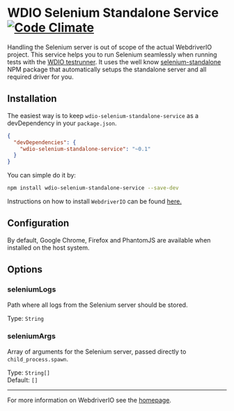 WDIO Selenium Standalone Service [![Code Climate](https://codeclimate.com/github/webdriverio/wdio-selenium-standalone-service/badges/gpa.svg)](https://codeclimate.com/github/webdriverio/wdio-selenium-standalone-service)
================================

Handling the Selenium server is out of scope of the actual WebdriverIO project. This service helps you to run Selenium seamlessly when running tests with the [WDIO testrunner](http://webdriver.io/guide/testrunner/gettingstarted.html). It uses the well know [selenium-standalone](https://www.npmjs.com/package/selenium-standalone) NPM package that automatically setups the standalone server and all required driver for you.

## Installation

The easiest way is to keep `wdio-selenium-standalone-service` as a devDependency in your `package.json`.

```json
{
  "devDependencies": {
    "wdio-selenium-standalone-service": "~0.1"
  }
}
```

You can simple do it by:

```bash
npm install wdio-selenium-standalone-service --save-dev
```

Instructions on how to install `WebdriverIO` can be found [here.](http://webdriver.io/guide/getstarted/install.html)

## Configuration

By default, Google Chrome, Firefox and PhantomJS are available when installed on the host system.

## Options

### seleniumLogs
Path where all logs from the Selenium server should be stored.

Type: `String`

### seleniumArgs
Array of arguments for the Selenium server, passed directly to `child_process.spawn`.

Type: `String[]`<br>
Default: `[]`

----

For more information on WebdriverIO see the [homepage](http://webdriver.io).
